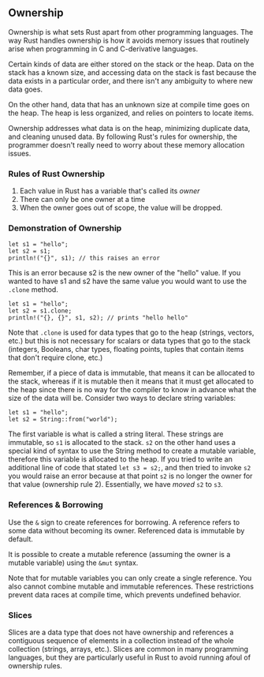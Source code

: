 ## Ownership

Ownership is what sets Rust apart from other programming languages. The way Rust handles ownership is how it avoids memory issues that routinely arise when programming in C and C-derivative languages.

Certain kinds of data are either stored on the stack or the heap. Data on the stack has a known size, and accessing data on the stack is fast because the data exists in a particular order, and there isn't any ambiguity to where new data goes.

On the other hand, data that has an unknown size at compile time goes on the heap. The heap is less organized, and relies on pointers to locate items.

Ownership addresses what data is on the heap, minimizing duplicate data, and cleaning unused data. By following Rust's rules for ownership, the programmer doesn't really need to worry about these memory allocation issues.

### Rules of Rust Ownership

1. Each value in Rust has a variable that's called its *owner*
2. There can only be one owner at a time
3. When the owner goes out of scope, the value will be dropped.

### Demonstration of Ownership

```
let s1 = "hello";
let s2 = s1;
println!("{}", s1); // this raises an error
```

This is an error because s2 is the new owner of the "hello" value. If you wanted to have s1 and s2 have the same value you would want to use the `.clone` method.

```
let s1 = "hello";
let s2 = s1.clone;
println!("{}, {}", s1, s2); // prints "hello hello"
```

Note that `.clone` is used for data types that go to the heap (strings, vectors, etc.) but this is not necessary for scalars or data types that go to the stack (integers, Booleans, char types, floating points, tuples that contain items that don't require clone, etc.)

Remember, if a piece of data is immutable, that means it can be allocated to the stack, whereas if it is mutable then it means that it must get allocated to the heap since there is no way for the compiler to know in advance what the size of the data will be. Consider two ways to declare string variables:

```
let s1 = "hello";
let s2 = String::from("world");
```

The first variable is what is called a string literal. These strings are immutable, so `s1` is allocated to the stack. `s2` on the other hand uses a special kind of syntax to use the String method to create a mutable variable, therefore this variable is allocated to the heap. If you tried to write an additional line of code that stated `let s3 = s2;`, and then tried to invoke `s2` you would raise an error because at that point `s2` is no longer the owner for that value (ownership rule 2). Essentially, we have *moved* `s2` to `s3`.

### References & Borrowing

Use the `&` sign to create references for borrowing. A reference refers to some data without becoming its owner. Referenced data is immutable by default.

It is possible to create a mutable reference (assuming the owner is a mutable variable) using the `&mut` syntax.

Note that for mutable variables you can only create a single reference. You also cannot combine mutable and immutable references. These restrictions prevent data races at compile time, which prevents undefined behavior.

### Slices

Slices are a data type that does not have ownership and references a contiguous sequence of elements in a collection instead of the whole collection (strings, arrays, etc.). Slices are common in many programming languages, but they are particularly useful in Rust to avoid running afoul of ownership rules.
